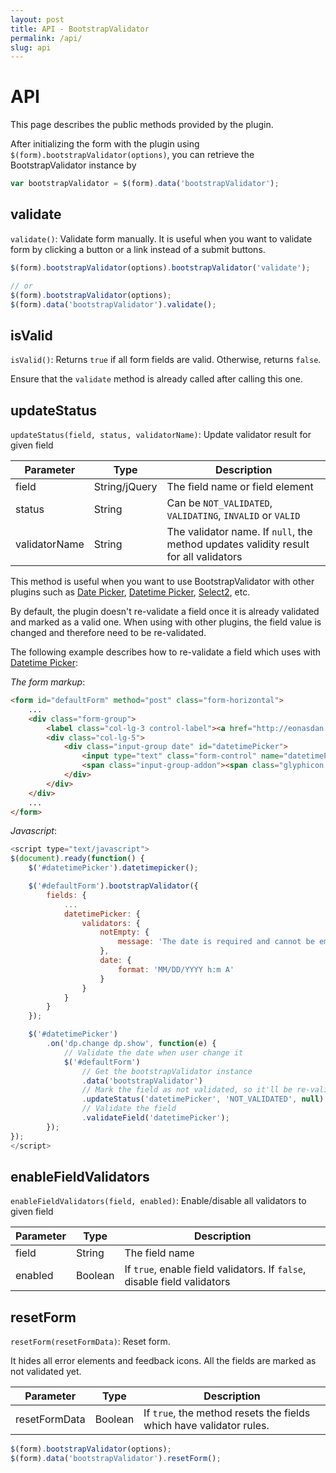 ```yaml
---
layout: post
title: API - BootstrapValidator
permalink: /api/
slug: api
---
```


# API

This page describes the public methods provided by the plugin.

After initializing the form with the plugin using ```$(form).bootstrapValidator(options)```, you can retrieve the BootstrapValidator instance by

```javascript
var bootstrapValidator = $(form).data('bootstrapValidator');
```

## validate

```validate()```: Validate form manually. It is useful when you want to validate form by clicking a button or a link instead of a submit buttons.

```javascript
$(form).bootstrapValidator(options).bootstrapValidator('validate');

// or
$(form).bootstrapValidator(options);
$(form).data('bootstrapValidator').validate();
```

## isValid

```isValid()```: Returns ```true``` if all form fields are valid. Otherwise, returns ```false```.

Ensure that the ```validate``` method is already called after calling this one.

## updateStatus

```updateStatus(field, status, validatorName)```: Update validator result for given field

Parameter     | Type          | Description
--------------|---------------|------------
field         | String/jQuery | The field name or field element
status        | String        | Can be ```NOT_VALIDATED```, ```VALIDATING```, ```INVALID``` or ```VALID```
validatorName | String        | The validator name. If ```null```, the method updates validity result for all validators

This method is useful when you want to use BootstrapValidator with other plugins such as [Date Picker](http://eternicode.github.io/bootstrap-datepicker/),
[Datetime Picker](http://eonasdan.github.io/bootstrap-datetimepicker/), [Select2](http://ivaynberg.github.io/select2/), etc.

By default, the plugin doesn't re-validate a field once it is already validated and marked as a valid one. When using with other plugins,
the field value is changed and therefore need to be re-validated.

The following example describes how to re-validate a field which uses with [Datetime Picker](http://eonasdan.github.io/bootstrap-datetimepicker/):

_The form markup_:

```html
<form id="defaultForm" method="post" class="form-horizontal">
    ...
    <div class="form-group">
        <label class="col-lg-3 control-label"><a href="http://eonasdan.github.io/bootstrap-datetimepicker/">DateTime Picker</a></label>
        <div class="col-lg-5">
            <div class="input-group date" id="datetimePicker">
                <input type="text" class="form-control" name="datetimePicker" />
                <span class="input-group-addon"><span class="glyphicon glyphicon-calendar"></span></span>
            </div>
        </div>
    </div>
    ...
</form>
```

_Javascript_:

```javascript
<script type="text/javascript">
$(document).ready(function() {
    $('#datetimePicker').datetimepicker();

    $('#defaultForm').bootstrapValidator({
        fields: {
            ...
            datetimePicker: {
                validators: {
                    notEmpty: {
                        message: 'The date is required and cannot be empty'
                    },
                    date: {
                        format: 'MM/DD/YYYY h:m A'
                    }
                }
            }
        }
    });

    $('#datetimePicker')
        .on('dp.change dp.show', function(e) {
            // Validate the date when user change it
            $('#defaultForm')
                // Get the bootstrapValidator instance
                .data('bootstrapValidator')
                // Mark the field as not validated, so it'll be re-validated when the user change date
                .updateStatus('datetimePicker', 'NOT_VALIDATED', null)
                // Validate the field
                .validateField('datetimePicker');
        });
});
</script>
```

## enableFieldValidators

```enableFieldValidators(field, enabled)```: Enable/disable all validators to given field

Parameter | Type    | Description
----------|---------|------------
field     | String  | The field name
enabled   | Boolean | If ```true```, enable field validators. If ```false```, disable field validators

## resetForm

```resetForm(resetFormData)```: Reset form.

It hides all error elements and feedback icons. All the fields are marked as not validated yet.

Parameter     | Type    | Description
--------------|---------|------------
resetFormData | Boolean | If ```true```, the method resets the fields which have validator rules.

```javascript
$(form).bootstrapValidator(options);
$(form).data('bootstrapValidator').resetForm();
```
